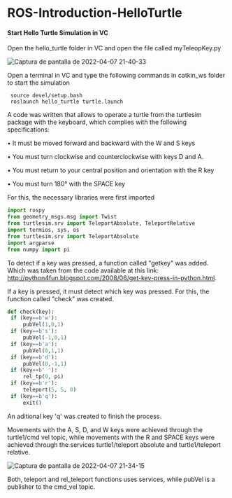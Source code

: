 # ROS-Introduction-HelloTurtle

#### Start Hello Turtle Simulation in VC

Open the hello_turtle folder in VC and open the file called myTeleopKey.py

![Captura de pantalla de 2022-04-07 21-40-33](https://user-images.githubusercontent.com/64180738/162352524-a013dbb8-6875-49f4-92d5-6cf2d7b5cf9a.png)

Open a terminal in VC and type the following commands in catkin_ws folder to start the simulation


     source devel/setup.bash     
     roslaunch hello_turtle turtle.launch

A code was written that allows to operate a turtle from the turtlesim package with the keyboard, which complies with the following specifications:


• It must be moved forward and backward with the W and S keys

• You must turn clockwise and counterclockwise with keys D and A.

• You must return to your central position and orientation with the R key

• You must turn 180° with the SPACE key

For this, the necessary libraries were first imported

```python
import rospy
from geometry_msgs.msg import Twist 
from turtlesim.srv import TeleportAbsolute, TeleportRelative
import termios, sys, os
from turtlesim.srv import TeleportAbsolute 
import argparse
from numpy import pi
```
     
To detect if a key was pressed, a function called "getkey" was added. Which was taken from the code available at this link: http://python4fun.blogspot.com/2008/06/get-key-press-in-python.html.


If a key is pressed, it must detect which key was pressed. For this, the function called "check" was created.
```python     
def check(key): 
 if (key==b'w'):
     pubVel(1,0,1)
 if (key==b's'):
     pubVel(-1,0,1)
 if (key==b'a'):
     pubVel(0,1,1)
 if (key==b'd'):
     pubVel(0,-1,1)
 if (key==b' '):
     rel_tp(0, pi)
 if (key==b'r'):
     teleport(5, 5, 0)
 if (key==b'q'):
     exit()
```
An aditional key 'q' was created to finish the process. 

Movements with the A, S, D, and W keys were achieved through the turtle1/cmd vel topic, while movements with the R and SPACE keys were achieved through the services turtle1/teleport absolute and turtle1/teleport relative.
        
        
![Captura de pantalla de 2022-04-07 21-34-15](https://user-images.githubusercontent.com/64180738/162356140-5f4c0633-ea08-4384-a55b-707f6fe47043.png)

      
Both, teleport and rel_teleport functions uses services, while pubVel is a publisher to the cmd_vel topic. 
